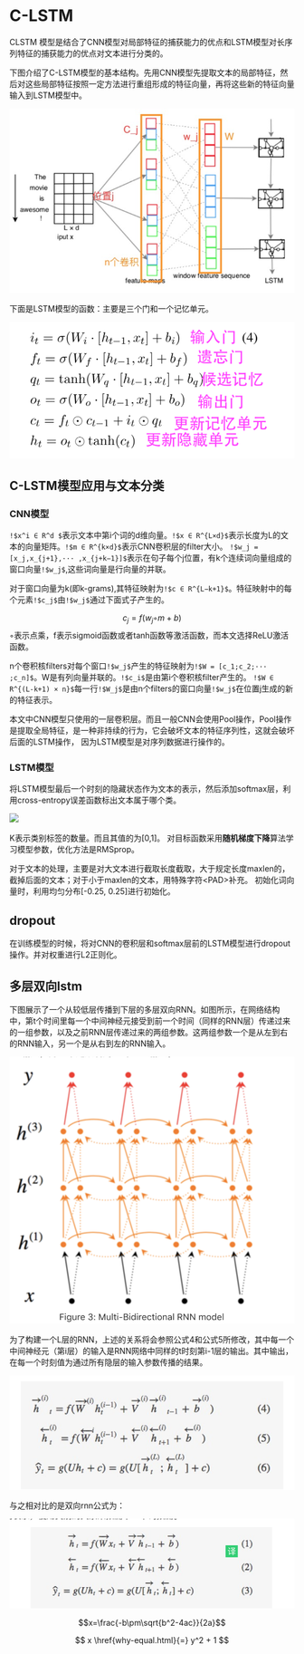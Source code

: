 # C-LSTM
CLSTM 模型是结合了CNN模型对局部特征的捕获能力的优点和LSTM模型对长序列特征的捕获能力的优点对文本进行分类的。

下图介绍了C-LSTM模型的基本结构。先用CNN模型先提取文本的局部特征，然后对这些局部特征按照一定方法进行重组形成的特征向量，再将这些新的特征向量输入到LSTM模型中。

![](images/CLSTM模型结构.png)


下面是LSTM模型的函数：主要是三个门和一个记忆单元。

![](images/LSTM模型函数.png)

## C-LSTM模型应用与文本分类

### CNN模型
`!$x^i ∈ R^d $`表示文本中第i个词的d维向量。`!$x ∈ R^{L×d}$`表示长度为L的文本的向量矩阵。`!$m ∈ R^{k×d}$`表示CNN卷积层的filter大小。
`!$w_j = [x_j,x_{j+1},··· ,x_{j+k−1}]$`表示在句子每个j位置，有k个连续词向量组成的窗口向量`!$w_j$`,这些词向量是行向量的并联。

对于窗口向量为k(即k-grams),其特征映射为`!$c ∈ R^{L−k+1}$`。特征映射中的每个元素`!$c_j$`由`!$w_j$`通过下面式子产生的。
<script type="text/javascript" src="http://cdn.mathjax.org/mathjax/latest/MathJax.js?config=default"></script>
$$c_j =f(w_j ◦m+b)$$
◦表示点乘，f表示sigmoid函数或者tanh函数等激活函数，而本文选择ReLU激活函数。

n个卷积核filters对每个窗口`!$w_j$`产生的特征映射为`!$W = [c_1;c_2;··· ;c_n]$`。W是有列向量并联的。`!$c_i$`是由第i个卷积核filter产生的。
`!$W ∈ R^{(L-k+1) × n}$`每一行`!$W_j$`是由n个filters的窗口向量`!$w_j$`在位置j生成的新的特征表示。

本文中CNN模型只使用的一层卷积层。而且一般CNN会使用Pool操作，Pool操作是提取全局特征，是一种非持续的行为，它会破坏文本的特征序列性，这就会破坏后面的LSTM操作，
因为LSTM模型是对序列数据进行操作的。

### LSTM模型

将LSTM模型最后一个时刻的隐藏状态作为文本的表示，然后添加softmax层，利用cross-entropy误差函数标出文本属于哪个类。

<img src="http://chart.googleapis.com/chart?cht=tx&chl= y^{(i)} \in \{1,2,... ,k\} " style="border:none;">

K表示类别标签的数量。而且其值的为\[0,1]。
对目标函数采用**随机梯度下降**算法学习模型参数，优化方法是RMSprop。

对于文本的处理，主要是对大文本进行截取长度截取，大于规定长度maxlen的，截掉后面的文本；对于小于maxlen的文本，用特殊字符\<PAD>补充。
初始化词向量时，利用均匀分布\[-0.25, 0.25]进行初始化。

## dropout

在训练模型的时候，将对CNN的卷积层和softmax层前的LSTM模型进行dropout操作。并对权重进行L2正则化。

## 多层双向lstm

下图展示了一个从较低层传播到下层的多层双向RNN。如图所示，在网络结构中，第t个时间里每一个中间神经元接受到前一个时间（同样的RNN层）传递过来的一组参数，以及之前RNN层传递过来的两组参数。这两组参数一个是从左到右的RNN输入，另一个是从右到左的RNN输入。

![](images/多层双向rnn.png)

为了构建一个L层的RNN，上述的关系将会参照公式4和公式5所修改，其中每一个中间神经元（第i层）的输入是RNN网络中同样的t时刻第i-1层的输出。其中输出，在每一个时刻值为通过所有隐层的输入参数传播的结果。

![](images/多层双向rnn公式.png)

与之相对比的是双向rnn公式为：

![](images/双向rnn公式.png)


$$x=\frac{-b\pm\sqrt{b^2-4ac}}{2a}$$

$$
x \href{why-equal.html}{=} y^2 + 1
$$
